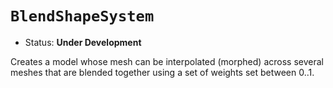 # `BlendShapeSystem`

*   Status: **Under Development**

Creates a model whose mesh can be interpolated (morphed) across several meshes
that are blended together using a set of weights set between 0..1.
